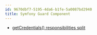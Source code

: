 ```yaml
---
id: 9670dbf7-5195-4da6-b1fe-5a0087bd2940
title: Symfony Guard Component
---
```


-   [getCredentials() responsibilities
    split](20201109152527-getcredentials_responsibilities_split)
